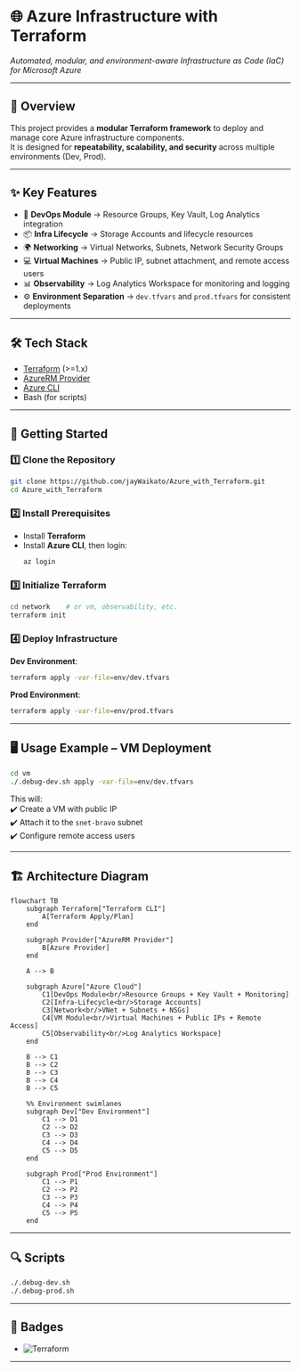 # 🌐 Azure Infrastructure with Terraform  
*Automated, modular, and environment-aware Infrastructure as Code (IaC) for Microsoft Azure*  

---

## 📖 Overview
This project provides a **modular Terraform framework** to deploy and manage core Azure infrastructure components.  
It is designed for **repeatability, scalability, and security** across multiple environments (Dev, Prod).  

---

## ✨ Key Features
- 🔐 **DevOps Module** → Resource Groups, Key Vault, Log Analytics integration  
- 📦 **Infra Lifecycle** → Storage Accounts and lifecycle resources  
- 🌍 **Networking** → Virtual Networks, Subnets, Network Security Groups  
- 💻 **Virtual Machines** → Public IP, subnet attachment, and remote access users  
- 📊 **Observability** → Log Analytics Workspace for monitoring and logging  
- ⚙️ **Environment Separation** → `dev.tfvars` and `prod.tfvars` for consistent deployments  
---

## 🛠 Tech Stack
- [Terraform](https://developer.hashicorp.com/terraform) (>=1.x)  
- [AzureRM Provider](https://registry.terraform.io/providers/hashicorp/azurerm/latest)  
- [Azure CLI](https://learn.microsoft.com/en-us/cli/azure/)  
- Bash (for scripts)  

---

## 🚀 Getting Started

### 1️⃣ Clone the Repository
```bash
git clone https://github.com/jayWaikato/Azure_with_Terraform.git
cd Azure_with_Terraform
```

### 2️⃣ Install Prerequisites
- Install **Terraform**  
- Install **Azure CLI**, then login:
  ```bash
  az login
  ```

### 3️⃣ Initialize Terraform
```bash
cd network    # or vm, observability, etc.
terraform init
```

### 4️⃣ Deploy Infrastructure
**Dev Environment**:
```bash
terraform apply -var-file=env/dev.tfvars
```

**Prod Environment**:
```bash
terraform apply -var-file=env/prod.tfvars
```

---

## 🖥 Usage Example – VM Deployment
```bash
cd vm
./.debug-dev.sh apply -var-file=env/dev.tfvars
```

This will:  
✔️ Create a VM with public IP  
✔️ Attach it to the `snet-bravo` subnet  
✔️ Configure remote access users  

---

## 🏗 Architecture Diagram

```mermaid
flowchart TB
    subgraph Terraform["Terraform CLI"]
        A[Terraform Apply/Plan]
    end

    subgraph Provider["AzureRM Provider"]
        B[Azure Provider]
    end

    A --> B

    subgraph Azure["Azure Cloud"]
        C1[DevOps Module<br/>Resource Groups + Key Vault + Monitoring]
        C2[Infra-Lifecycle<br/>Storage Accounts]
        C3[Network<br/>VNet + Subnets + NSGs]
        C4[VM Module<br/>Virtual Machines + Public IPs + Remote Access]
        C5[Observability<br/>Log Analytics Workspace]
    end

    B --> C1
    B --> C2
    B --> C3
    B --> C4
    B --> C5

    %% Environment swimlanes
    subgraph Dev["Dev Environment"]
        C1 --> D1
        C2 --> D2
        C3 --> D3
        C4 --> D4
        C5 --> D5
    end

    subgraph Prod["Prod Environment"]
        C1 --> P1
        C2 --> P2
        C3 --> P3
        C4 --> P4
        C5 --> P5
    end
```

---

## 🔍 Scripts
```bash
./.debug-dev.sh
./.debug-prod.sh
```

---

## 🏅 Badges
- ![Terraform](https://img.shields.io/badge/Terraform-1.x-blueviolet)  

---
